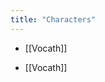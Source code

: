 ```yaml
---
title: "Characters"
---
```


- [[Vocath]]

<!-- AUTO-LINKS-START -->
- [[Vocath]]
<!-- AUTO-LINKS-END -->